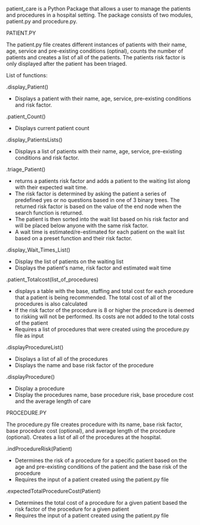 patient_care is a Python Package that allows a user to manage the patients and procedures in a hospital setting.
The package consists of two modules, patient.py and procedure.py. 


PATIENT.PY

The patient.py file creates different instances of patients with their name, age, service and pre-existing conditions (optinal), counts the number of patients and creates a list of all of the patients. The patients risk factor is only displayed after the patient has been triaged.

List of functions:

.display_Patient()
- Displays a patient with their name, age, service, pre-existing conditions and risk factor.

.patient_Count()
- Displays current patient count

.display_PatientsLists()
- Displays a list of patients with their name, age, service, pre-existing conditions and risk factor.

.triage_Patient()
- returns a patients risk factor and adds a patient to the waiting list along with their expected wait time.
- The risk factor is determined by asking the patient a series of predefined yes or no questions based in one of 3 binary trees. The returned risk factor is based on the value of the end node when the search function is returned. 
- The patient is then sorted into the wait list based on his risk factor and will be placed below anyone with the same risk factor.
- A wait time is estimated/re-estimated for each patient on the wait list based on a preset function and their risk factor.

.display_Wait_Times_List()
- Display the list of patients on the waiting list
- Displays the patient's name, risk factor and estimated wait time

.patient_Totalcost(list_of_procedures)
- displays a table with the base, staffing and total cost for each procedure that a patient is being recommended. The total cost of all of the procedures is also calculated
- If the risk factor of the procedure is 8 or higher the procedure is deemed to risking will not be performed. Its costs are not added to the total costs of the patient
- Requires a list of procedures that were created using the procedure.py file as input

.displayProcedureList()
- Displays a list of all of the procedures
- Displays the name and base risk factor of the procedure

.displayProcedure()
- Display a procedure
- Display the procedures name, base procedure risk, base procedure cost and the average length of care


PROCEDURE.PY

The procedure.py file creates procedure with its name, base risk factor, base procedure cost (optional), and average length of the procedure (optional). Creates a list of all of the procedures at the hospital.

.indProcedureRisk(Patient)
- Determines the risk of a procedure for a specific patient based on the age and pre-existing conditions of the patient and the base risk of the procedure
- Requires the input of a patient created using the patient.py file

.expectedTotalProcedureCost(Patient)
- Determines the total cost of a procedure for a given patient based the risk factor of the procedure for a given patient
- Requires the input of a patient created using the patient.py file